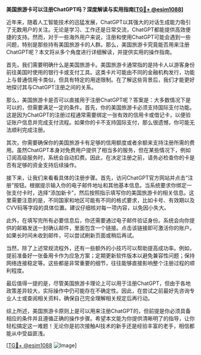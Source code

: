 **美国旅游卡可以注册ChatGPT吗？深度解读与实用指南[[TG💪+ @esim1088](https://t.me/s/esim1088)]**

近年来，随着人工智能技术的迅猛发展，ChatGPT以其强大的对话生成能力吸引了无数用户的关注。无论是学习、工作还是日常交流，ChatGPT都能提供高效便捷的支持。然而，对于一些海外用户来说，注册和使用ChatGPT可能会遇到一些问题，特别是那些持有美国旅游卡的人群。那么，美国旅游卡究竟能否用来注册ChatGPT呢？本文将从多个角度进行详细解读，并提供实用的操作指南。

首先，我们需要明确什么是美国旅游卡。美国旅游卡通常指的是持卡人以游客身份前往美国时使用的银行卡或支付工具。这类卡片可能由不同的金融机构发行，功能上与普通信用卡类似，但具有特定的用途限制。在了解这些背景后，我们才能更好地探讨其与ChatGPT注册之间的关系。

那么，美国旅游卡是否可以直接用于注册ChatGPT呢？答案是：大多数情况下是可以的，但需要满足一定的条件。首先，你的美国旅游卡必须支持国际支付功能。这是因为ChatGPT的注册过程通常需要绑定一张有效的信用卡或借记卡，以便验证账户信息并完成支付流程。如果你的卡不支持国际支付，那么很遗憾，你可能无法顺利完成注册。

其次，你需要确保你的美国旅游卡有足够的信用额度或者余额来支持注册所需的费用。虽然ChatGPT本身对免费用户提供了相当多的服务，但在某些情况下，例如订阅高级服务时，系统会自动扣费。因此，在决定注册之前，请务必检查你的卡是否有足够的资金支持后续操作。

接下来，让我们来看看具体的注册步骤。首先，访问ChatGPT官方网站并点击“注册”按钮。根据提示输入你的电子邮件地址和其他基本信息。当系统要求你绑定一张支付卡时，选择“添加新卡”，然后按照指示填写你的美国旅游卡的相关信息。这里需要注意的是，不同国家和地区可能有不同的格式要求，比如卡号、有效期以及CVV码等字段的具体位置。建议仔细核对每一项内容，以免因小失大。

此外，在填写完所有必要信息后，你还需要通过电子邮件验证身份。系统会向你提供的邮箱发送一封确认邮件，里面包含一个链接。点击该链接即可激活你的账户。如果长时间未收到邮件，可以尝试刷新页面或稍后再试。

当然，除了上述常规流程外，还有一些额外的小技巧可以帮助提高成功率。例如，提前准备好一张备用卡作为应急方案；定期更新软件版本以避免兼容性问题；保持网络连接稳定等。这些都是非常重要的细节，往往能够直接影响整个注册过程的顺利程度。

最后值得一提的是，尽管美国旅游卡理论上可以用于注册ChatGPT，但由于各地政策差异较大，实际操作中仍可能存在不确定性。因此，在尝试之前最好先咨询专业人士或查阅相关资料，确保自己完全理解相关规定后再行动。

综上所述，美国旅游卡原则上是可以用来注册ChatGPT的，但前提是你必须具备相应的条件并且遵循正确的操作步骤。希望本文能为你提供清晰明了的指导，让你轻松搞定这一难题！无论你是初次接触AI技术的新手还是经验丰富的老手，相信都能从中受益匪浅。

[[TG💪+ @esim1088](https://t.me/s/esim1088) ![Image](https://i.postimg.cc/4NQfJmqS/Snipaste-2025-05-13-00-14-12.png)]